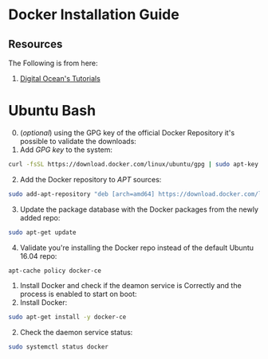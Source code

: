 # Docker Installation Guide

## Resources
The Following is from here:
1. [Digital Ocean's Tutorials](https://www.digitalocean.com/community/tutorials/how-to-install-and-use-docker-on-ubuntu-16-04)


# Ubuntu Bash
0. (*optional*) using the GPG key of the official Docker Repository it's possible to validate the downloads:
  1. Add *GPG key* to the system:
  ```bash
  curl -fsSL https://download.docker.com/linux/ubuntu/gpg | sudo apt-key add -
  ```

  2. Add the Docker repository to *APT* sources: 
  ```bash
  sudo add-apt-repository "deb [arch=amd64] https://download.docker.com/linux/ubuntu $(lsb_release -cs) stable"  
  ```
    
  3. Update the package database with the Docker packages from the newly added repo:
  ```bash
  sudo apt-get update
  ```

  4. Validate you're installing the Docker repo instead of the default Ubuntu 16.04 repo:
  ```bash
  apt-cache policy docker-ce
  ```

1. Install Docker and check if the deamon service is Correctly and the process is enabled to start on boot:
  1. Install Docker:
  ```bash
  sudo apt-get install -y docker-ce
  ```

  2. Check the daemon service status:
  ```bash
  sudo systemctl status docker
  ```
